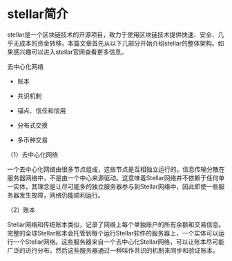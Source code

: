 # stellar简介

stellar是一个区块链技术的开源项目，致力于使用区块链技术提供快速、安全、几乎无成本的资金转移。本篇文章首先从以下几部分开始介绍stellar的整体架构。如果感兴趣可以进入stellar官网查看更多信息。

去中心化网络

* 账本

* 共识机制

* 锚点、信任和信用

* 分布式交换

* 多币种交易

  


（1）去中心化网络

一个去中心化网络由很多节点组成，这些节点是互相独立运行的。信息传输分散在服务器网络中，不是由一个中心来源驱动。这意味着Stellar网络并不依赖于任何单一实体，其理念是让尽可能多的独立服务器参与到Stellar网络中，因此即使一些服务器发生故障，网络仍能顺利运行。

  
（2）账本

Stellar网络和传统账本类似，记录了网络上每个单独账户的所有余额和交易信息。完整的全球Stellar账本会托管到每个运行Stellar软件的服务器上，一个实体可以运行一个Stellar网络。这些服务器来自一个去中心化Stellar网络，可以让账本尽可能广泛的进行分布，然后这些服务器通过一种叫作共识的机制来同步和验证账本。

